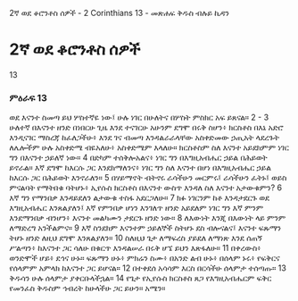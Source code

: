 ﻿
2ኛ ወደ ቆሮንቶስ ሰዎች - 2 Corinthians 13 - መጽሐፍ ቅዱስ ብሉይ ኪዳን
# 2ኛ ወደ ቆሮንቶስ ሰዎች
13
### ምዕራፍ 13
 ወደ እናንተ ስመጣ ይህ ሦስተኛዬ ነው፤ ሁሉ ነገር በሁለትና በሦስት ምስክር አፍ ይጸናል።
2 -
3  ሁለተኛ በእናንተ ዘንድ በነበርሁ ጊዜ እንደ ተናገርሁ አሁንም ደግሞ በሩቅ ስሆን፥ ክርስቶስ በእኔ አድሮ እንዲናገር ማስረጃ ከፈለጋችሁ፥ እንደ ገና ብመጣ እንዳልራራላቸው አስቀድመው ኃጢአት ላደረጉት ለሌሎችም ሁሉ አስቀድሜ ብዬአለሁ፥ አስቀድሜም እላለሁ። ክርስቶስም ስለ እናንተ አይደክምም ነገር ግን በእናንተ ኃይለኛ ነው።
4  በድካም ተሰቅሎአልና፥ ነገር ግን በእግዚአብሔር ኃይል በሕይወት ይኖራል። እኛ ደግሞ ከእርሱ ጋር እንደክማለንና፥ ነገር ግን ስለ እናንተ በሆነ በእግዚአብሔር ኃይል ከእርሱ ጋር በሕይወት እንኖራለን።
5  በሃይማኖት ብትኖሩ ራሳችሁን መርምሩ፤ ራሳችሁን ፈትኑ፤ ወይስ ምናልባት የማትበቁ ባትሆኑ፥ ኢየሱስ ክርስቶስ በእናንተ ውስጥ እንዳለ ስለ እናንተ አታውቁምን?
6  እኛ ግን የማንበቃ እንዳይደለን ልታውቁ ተስፋ አደርጋለሁ።
7  ክፉ ነገርንም ከቶ እንዳታደርጉ ወደ እግዚአብሔር እንጸልያለን፤ እኛ የምንበቃ ሆነን እንገለጥ ዘንድ አይደለም ነገር ግን እኛ ምንም እንደማንበቃ ብንሆን፥ እናንተ መልካሙን ታደርጉ ዘንድ ነው።
8  ለእውነት እንጂ በእውነት ላይ ምንም ለማድረግ አንችልምና።
9  እኛ ስንደክም እናንተም ኃይለኞች ስትሆኑ ደስ ብሎናልና፤ እናንተ ፍጹማን ትሆኑ ዘንድ ለዚህ ደግሞ እንጸልያለን።
10  ስለዚህ ጌታ ለማፍረስ ያይደለ ለማነጽ እንደ ሰጠኝ ሥልጣን፥ ከእናንተ ጋር ሳለሁ በቁርጥ እንዳልሠራ በሩቅ ሆኜ ይህን እጽፋለሁ።
11  በቀረውስ፥ ወንድሞች ሆይ፥ ደኅና ሁኑ። ፍጹማን ሁኑ፥ ምክሬን ስሙ፥ በአንድ ልብ ሁኑ፥ በሰላም ኑሩ፥ የፍቅርና የሰላምም አምላክ ከእናንተ ጋር ይሆናል።
12  በተቀደሰ አሳሳም እርስ በርሳችሁ ሰላምታ ተሰጣጡ።
13  ቅዱሳን ሁሉ ሰላምታ ያቀርቡላችኋል።
14  የጌታ የኢየሱስ ክርስቶስ ጸጋ የእግዚአብሔርም ፍቅር የመንፈስ ቅዱስም ኅብረት ከሁላችሁ ጋር ይሁን። አሜን። 
